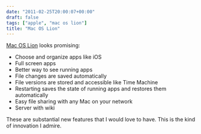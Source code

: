 ```yaml
---
date: "2011-02-25T20:00:07+00:00"
draft: false
tags: ["apple", "mac os lion"]
title: "Mac OS Lion"
---
```


[Mac OS Lion](http://www.apple.com/macosx/lion/) looks promising:

  * Choose and organize apps like iOS
  * Full screen apps
  * Better way to see running apps
  * File changes are saved automatically
  * File versions are stored and accessible like Time Machine
  * Restarting saves the state of running apps and restores them automatically
  * Easy file sharing with any Mac on your network
  * Server with wiki

These are substantial new features that I would love to have. This is the kind of innovation I admire.
